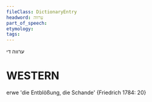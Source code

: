 ```yaml
---
fileClass: DictionaryEntry
headword: ערווה
part_of_speech: 
etymology: 
tags: 
---
```

ערווה
די

WESTERN
========

erwe 'die Entblößung, die Schande' {Friedrich 1784: 20}